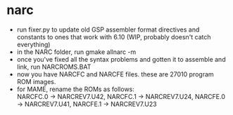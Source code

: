 # narc

- run fixer.py to update old GSP assembler format directives and constants to ones that work with 6.10 (WIP, probably doesn't catch everything)
- in the NARC folder, run gmake allnarc -m
- once you've fixed all the syntax problems and gotten it to assemble and link, run NARCROMS.BAT
- now you have NARCFC and NARCFE files. these are 27010 program ROM images.
- for MAME, rename the ROMs as follows:  
	NARCFC.0 -> NARCREV7.U42, NARCFC.1 -> NARCREV7.U24,
	NARCFE.0 -> NARCREV7.U41, NARCFE.1 -> NARCREV7.U23